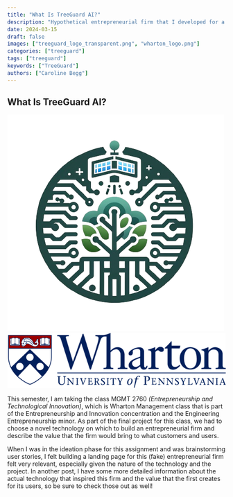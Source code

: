 ```yaml
---
title: "What Is TreeGuard AI?"
description: "Hypothetical entrepreneurial firm that I developed for a entrepreneurship class that I am currently taking based off of a novel technology."
date: 2024-03-15
draft: false
images: ["treeguard_logo_transparent.png", "wharton_logo.png"]
categories: ["treeguard"]
tags: ["treeguard"]
keywords: ["TreeGuard"]
authors: ["Caroline Begg"]
---
```

## What Is TreeGuard AI?

![TreeGuard Logo](treeguard_logo_transparent.png)
![Wharton Logo](wharton_logo.png)

This semester, I am taking the class MGMT 2760 *(Entrepreneurship and Technological Innovation)*, which is Wharton Management class that is part of the Entrepreneurship and Innovation concentration and the Engineering Entrepreneurship minor. As part of the final project for this class, we had to choose a novel technology on which to build an entrepreneurial firm and describe the value that the firm would bring to what customers and users.

When I was in the ideation phase for this assignment and was brainstorming user stories, I felt building a landing page for this (fake) entrepreneurial firm felt very relevant, especially given the nature of the technology and the project. In another post, I have some more detailed information about the actual technology that inspired this firm and the value that the first creates for its users, so be sure to check those out as well!
